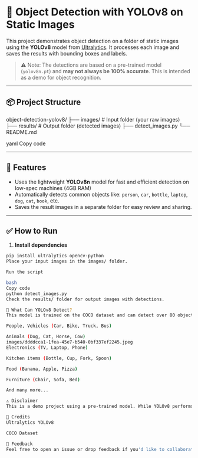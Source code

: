 # 🧠 Object Detection with YOLOv8 on Static Images

This project demonstrates object detection on a folder of static images using the **YOLOv8** model from [Ultralytics](https://github.com/ultralytics/ultralytics). It processes each image and saves the results with bounding boxes and labels.

> ⚠️ Note: The detections are based on a pre-trained model (`yolov8n.pt`) and **may not always be 100% accurate**. This is intended as a demo for object recognition.

---

## 📦 Project Structure

object-detection-yolov8/
├── images/ # Input folder (your raw images)
├── results/ # Output folder (detected images)
├── detect_images.py
└── README.md

yaml
Copy code

---

## 📌 Features

- Uses the lightweight **YOLOv8n** model for fast and efficient detection on low-spec machines (4GB RAM)
- Automatically detects common objects like: `person`, `car`, `bottle`, `laptop`, `dog`, `cat`, `book`, etc.
- Saves the result images in a separate folder for easy review and sharing.

---

## ✅ How to Run

1. **Install dependencies**

```bash
pip install ultralytics opencv-python
Place your input images in the images/ folder.

Run the script

bash
Copy code
python detect_images.py
Check the results/ folder for output images with detections.

🧠 What Can YOLOv8 Detect?
This model is trained on the COCO dataset and can detect over 80 objects, including:

People, Vehicles (Car, Bike, Truck, Bus)

Animals (Dog, Cat, Horse, Cow)
images/ddddcca1-1fea-45e7-b540-0bf337ef2245.jpeg
Electronics (TV, Laptop, Phone)

Kitchen items (Bottle, Cup, Fork, Spoon)

Food (Banana, Apple, Pizza)

Furniture (Chair, Sofa, Bed)

And many more...

⚠️ Disclaimer
This is a demo project using a pre-trained model. While YOLOv8 performs very well, the predictions might not always be accurate depending on the image content or quality.

📌 Credits
Ultralytics YOLOv8

COCO Dataset

💬 Feedback
Feel free to open an issue or drop feedback if you'd like to collaborate or improve this further.
